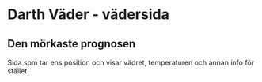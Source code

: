 # Darth Väder - vädersida
## Den mörkaste prognosen
Sida som tar ens position och visar vädret, temperaturen och annan info för stället. 

